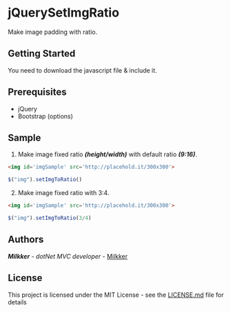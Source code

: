 # jQuerySetImgRatio
Make image padding with ratio.


## Getting Started

You need to download the javascript file & include it.

## Prerequisites
 - jQuery
 - Bootstrap (options)
 
## Sample
 1. Make image fixed ratio *__(height/width)__* with default ratio *__(9:16)__*.
```html
<img id='imgSample' src='http://placehold.it/300x300'>
```
```javascript
$("img").setImgToRatio()
```
 2. Make image fixed ratio with 3:4.
```html
<img id='imgSample' src='http://placehold.it/300x300'>
```
```javascript
$("img").setImgToRatio(3/4)
```

## Authors

***Milkker*** - *dotNet MVC developer* - [Milkker](https://github.com/Milkker)

## License

This project is licensed under the MIT License - see the [LICENSE.md](LICENSE.md) file for details

